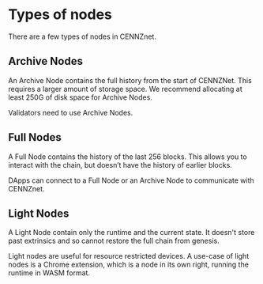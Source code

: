 # Types of nodes

There are a few types of nodes in CENNZnet.

## Archive Nodes

An Archive Node contains the full history from the start of CENNZNet. This requires a larger amount of storage space. We recommend allocating at least 250G of disk space for Archive Nodes.

Validators need to use Archive Nodes.

## Full Nodes

A Full Node contains the history of the last 256 blocks. This allows you to interact with the chain, but doesn’t have the history of earlier blocks.

DApps can connect to a Full Node or an Archive Node to communicate with CENNZnet.

## Light Nodes

A Light Node contain only the runtime and the current state. It doesn't store past extrinsics and so cannot restore the full chain from genesis. 

Light nodes are useful for resource restricted devices. A use-case of light nodes is a Chrome extension, which is a node in its own right, running the runtime in WASM format.